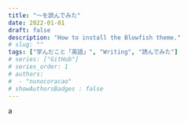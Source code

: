 ```yaml
---
title: "～を読んでみた"
date: 2022-01-01
draft: false
description: "How to install the Blowfish theme."
# slug: ""
tags: ["学んだこと「英語」", "Writing", "読んでみた"]
# series: ["GitHub"]
# series_order: 1
# authors:
#  - "nunocoracao"
# showAuthorsBadges : false 
---
```








a
